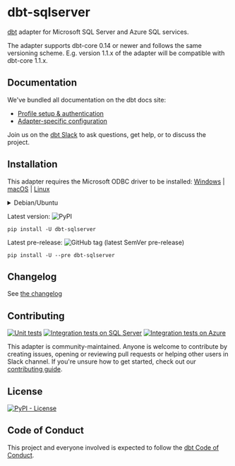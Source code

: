 # dbt-sqlserver

[dbt](https://www.getdbt.com) adapter for Microsoft SQL Server and Azure SQL services.

The adapter supports dbt-core 0.14 or newer and follows the same versioning scheme.
E.g. version 1.1.x of the adapter will be compatible with dbt-core 1.1.x.

## Documentation

We've bundled all documentation on the dbt docs site:

* [Profile setup & authentication](https://docs.getdbt.com/reference/warehouse-profiles/mssql-profile)
* [Adapter-specific configuration](https://docs.getdbt.com/reference/warehouse-profiles/mssql-configs)

Join us on the [dbt Slack](https://getdbt.slack.com/archives/CMRMDDQ9W) to ask questions, get help, or to discuss the project.

## Installation

This adapter requires the Microsoft ODBC driver to be installed:
[Windows](https://docs.microsoft.com/nl-be/sql/connect/odbc/download-odbc-driver-for-sql-server?view=sql-server-ver16#download-for-windows) |
[macOS](https://docs.microsoft.com/nl-be/sql/connect/odbc/linux-mac/install-microsoft-odbc-driver-sql-server-macos?view=sql-server-ver16) |
[Linux](https://docs.microsoft.com/nl-be/sql/connect/odbc/linux-mac/installing-the-microsoft-odbc-driver-for-sql-server?view=sql-server-ver16)

<details><summary>Debian/Ubuntu</summary>
<p>

Make sure to install the ODBC headers:

```shell
sudo apt-get install -y unixodbc-dev
```

</p>
</details>

Latest version: ![PyPI](https://img.shields.io/pypi/v/dbt-sqlserver?label=latest%20stable&logo=pypi)

```shell
pip install -U dbt-sqlserver
```

Latest pre-release: ![GitHub tag (latest SemVer pre-release)](https://img.shields.io/github/v/tag/dbt-msft/dbt-sqlserver?include_prereleases&label=latest%20pre-release&logo=pypi)

```shell
pip install -U --pre dbt-sqlserver
```

## Changelog

See [the changelog](CHANGELOG.md)

## Contributing

[![Unit tests](https://github.com/dbt-msft/dbt-sqlserver/actions/workflows/unit-tests.yml/badge.svg)](https://github.com/dbt-msft/dbt-sqlserver/actions/workflows/unit-tests.yml)
[![Integration tests on SQL Server](https://github.com/dbt-msft/dbt-sqlserver/actions/workflows/integration-tests-sqlserver.yml/badge.svg)](https://github.com/dbt-msft/dbt-sqlserver/actions/workflows/integration-tests-sqlserver.yml)
[![Integration tests on Azure](https://github.com/dbt-msft/dbt-sqlserver/actions/workflows/integration-tests-azure.yml/badge.svg)](https://github.com/dbt-msft/dbt-sqlserver/actions/workflows/integration-tests-azure.yml)

This adapter is community-maintained.
Anyone is welcome to contribute by creating issues, opening or reviewing pull requests or helping other users in Slack channel.
If you're unsure how to get started, check out our [contributing guide](CONTRIBUTING.md).

## License

[![PyPI - License](https://img.shields.io/pypi/l/dbt-sqlserver)](https://github.com/dbt-msft/dbt-sqlserver/blob/master/LICENSE)

## Code of Conduct

This project and everyone involved is expected to follow the [dbt Code of Conduct](https://community.getdbt.com/code-of-conduct).

